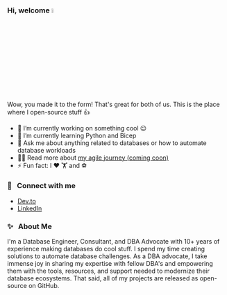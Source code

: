 ### Hi, welcome <a href="https://rkkoranteng.com/" target="blank"><img src="https://media.giphy.com/media/hvRJCLFzcasrR4ia7z/giphy.gif" width="5%"></a>

Wow, you made it to the form! That's great for both of us. This is the place where I open-source stuff 👍

* 🔭  I’m currently working on something cool 😉
* 🌱  I’m currently learning Python and Bicep
* 💬  Ask me about anything related to databases or how to automate database workloads
* 👨‍💻  Read more about [my agile journey (coming coon)](#)
* ⚡  Fun fact: I ❤️ 🏋️ and ⚽

<!-- 📘 &nbsp;**Latest Blog Posts** -->


### 🔗 &nbsp; Connect with me
* <a href="https://dev.to/rkkoranteng" target="blank">Dev.to</a>
* <a href="https://www.linkedin.com/in/richard-koranteng" target="blank">LinkedIn</a>

### ✨ &nbsp; About Me
I'm a Database Engineer, Consultant, and DBA Advocate with 10+ years of experience making databases do cool stuff. I spend my time creating solutions to automate database challenges. As a DBA advocate, I take immense joy in sharing my expertise with fellow DBA's and empowering them with the tools, resources, and support needed to modernize their database ecosystems. That said, all of my projects are released as open-source on GitHub.
